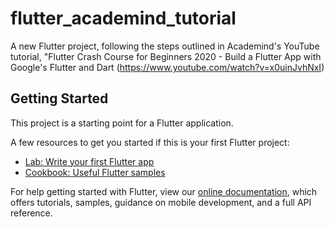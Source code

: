 # flutter_academind_tutorial

A new Flutter project, following the steps outlined in Academind's YouTube tutorial, "Flutter Crash Course for Beginners 2020 - Build a Flutter App with Google's Flutter and Dart (https://www.youtube.com/watch?v=x0uinJvhNxI)

## Getting Started

This project is a starting point for a Flutter application.

A few resources to get you started if this is your first Flutter project:

- [Lab: Write your first Flutter app](https://flutter.dev/docs/get-started/codelab)
- [Cookbook: Useful Flutter samples](https://flutter.dev/docs/cookbook)

For help getting started with Flutter, view our
[online documentation](https://flutter.dev/docs), which offers tutorials,
samples, guidance on mobile development, and a full API reference.
